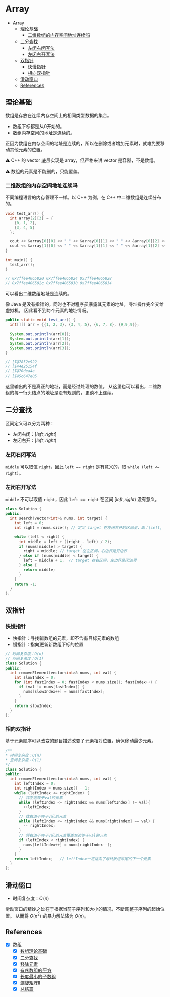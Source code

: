 # Array

- [Array](#array)
  - [理论基础](#理论基础)
    - [二维数组的内存空间地址连续吗](#二维数组的内存空间地址连续吗)
  - [二分查找](#二分查找)
    - [左闭右闭写法](#左闭右闭写法)
    - [左闭右开写法](#左闭右开写法)
  - [双指针](#双指针)
    - [快慢指针](#快慢指针)
    - [相向双指针](#相向双指针)
  - [滑动窗口](#滑动窗口)
  - [References](#references)

## 理论基础

数组是存放在连续内存空间上的相同类型数据的集合。

- 数组下标都是从0开始的。
- 数组内存空间的地址是连续的。

正因为数组在内存空间的地址是连续的，所以在删除或者增加元素时，就难免要移动其他元素的位置。

⚠️ C++ 的 vector 底层实现是 array，但严格来讲 vector 是容器，不是数组。

⚠️ 数组的元素是不能删的，只能覆盖。

### 二维数组的内存空间地址连续吗

不同编程语言的内存管理不一样。以 C++ 为例，在 C++ 中二维数组是连续分布的。

```cpp
void test_arr() {
  int array[2][3] = {
    {0, 1, 2},
    {3, 4, 5}
  };

  cout << &array[0][0] << " " << &array[0][1] << " " << &array[0][2] << endl;
  cout << &array[1][0] << " " << &array[1][1] << " " << &array[1][2] << endl;
}

int main() {
  test_arr();
}

// 0x7ffee4065820 0x7ffee4065824 0x7ffee4065828
// 0x7ffee406582c 0x7ffee4065830 0x7ffee4065834
```

可以看出二维数组地址是连续的。

像 Java 是没有指针的，同时也不对程序员暴露其元素的地址，寻址操作完全交给虚拟机。
因此看不到每个元素的地址情况。

```java
public static void test_arr() {
  int[][] arr = {{1, 2, 3}, {3, 4, 5}, {6, 7, 8}, {9,9,9}};

  System.out.println(arr[0]);
  System.out.println(arr[1]);
  System.out.println(arr[2]);
  System.out.println(arr[3]);
}

// [I@7852e922
// [I@4e25154f
// [I@70dea4e
// [I@5c647e05
```

这里输出的不是真正的地址，而是经过处理的数值。
从这里也可以看出，二维数组的每一行头结点的地址是没有规则的，更谈不上连续。

## 二分查找

区间定义可以分为两种：

- 左闭右闭：$[left, right]$
- 左闭右开：$[left, right)$

### 左闭右闭写法

`middle` 可以取值 `right`，因此 `left == right` 是有意义的，取
`while (left <= right)`。

### 左闭右开写法

`middle` 不可以取值 `right`，因此 `left == right` 在区间 $[left, right)$ 没有意义。

```cpp
class Solution {
public:
  int search(vector<int>& nums, int target) {
    int left = 0;
    int right = nums.size(); // 定义 target 在左闭右开的区间里，即：[left, right)

    while (left < right) {
      int middle = left + ((right - left) / 2);
      if (nums[middle] > target) {
        right = middle; // target 在左区间，右边界是开边界
      } else if (nums[middle] < target) {
        left = middle + 1;  // target 在右区间，左边界是闭边界
      } else {
        return middle;
      }
    }
    return -1;
  }
};
```

## 双指针

### 快慢指针

- 快指针：寻找新数组的元素，即不含有目标元素的数组
- 慢指针：指向更新新数组下标的位置

```cpp
// 时间复杂度：O(n)
// 空间复杂度：O(1)
class Solution {
public:
  int removeElement(vector<int>& nums, int val) {
    int slowIndex = 0;
    for (int fastIndex = 0; fastIndex < nums.size(); fastIndex++) {
      if (val != nums[fastIndex]) {
        nums[slowIndex++] = nums[fastIndex];
      }
    }
    return slowIndex;
  }
};
```

### 相向双指针

基于元素顺序可以改变的题目描述改变了元素相对位置，确保移动最少元素。

```cpp
/**
* 时间复杂度：O(n)
* 空间复杂度：O(1)
*/
class Solution {
public:
  int removeElement(vector<int>& nums, int val) {
    int leftIndex = 0;
    int rightIndex = nums.size() - 1;
    while (leftIndex <= rightIndex) {
      // 找左边等于val的元素
      while (leftIndex <= rightIndex && nums[leftIndex] != val){
        ++leftIndex;
      }
      // 找右边不等于val的元素
      while (leftIndex <= rightIndex && nums[rightIndex] == val) {
        -- rightIndex;
      }
      // 将右边不等于val的元素覆盖左边等于val的元素
      if (leftIndex < rightIndex) {
        nums[leftIndex++] = nums[rightIndex--];
      }
    }
    return leftIndex;   // leftIndex一定指向了最终数组末尾的下一个元素
  }
};
```

## 滑动窗口

- 时间复杂度：$O(n)$

滑动窗口的精妙之处在于根据当前子序列和大小的情况，不断调整子序列的起始位置。
从而将 $O(n^2)$ 的暴力解法降为 $O(n)$。

## References

- [x] 数组
  - [x] [数组理论基础](https://programmercarl.com/%E6%95%B0%E7%BB%84%E7%90%86%E8%AE%BA%E5%9F%BA%E7%A1%80.html)
  - [x] [二分查找](https://programmercarl.com/0704.%E4%BA%8C%E5%88%86%E6%9F%A5%E6%89%BE.html)
  - [x] [移除元素](https://programmercarl.com/0027.%E7%A7%BB%E9%99%A4%E5%85%83%E7%B4%A0.html)
  - [x] [有序数组的平方](https://programmercarl.com/0977.%E6%9C%89%E5%BA%8F%E6%95%B0%E7%BB%84%E7%9A%84%E5%B9%B3%E6%96%B9.html)
  - [x] [长度最小的子数组](https://programmercarl.com/0209.%E9%95%BF%E5%BA%A6%E6%9C%80%E5%B0%8F%E7%9A%84%E5%AD%90%E6%95%B0%E7%BB%84.html)
  - [x] [螺旋矩阵II](https://programmercarl.com/0059.%E8%9E%BA%E6%97%8B%E7%9F%A9%E9%98%B5II.html)
  - [x] [总结篇](https://programmercarl.com/%E6%95%B0%E7%BB%84%E6%80%BB%E7%BB%93%E7%AF%87.html)
